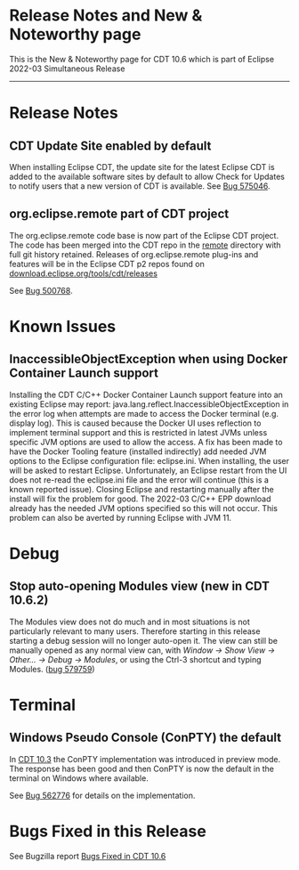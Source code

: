 # Release Notes and New & Noteworthy page

This is the New & Noteworthy page for CDT 10.6 which is part of Eclipse 2022-03 Simultaneous Release

---

# Release Notes

## CDT Update Site enabled by default

When installing Eclipse CDT, the update site for the latest Eclipse CDT is added to the available software sites by default to allow Check for Updates to notify users that a new version of CDT is available. See [Bug 575046](https://bugs.eclipse.org/bugs/show_bug.cgi?id=575046).

## org.eclipse.remote part of CDT project

The org.eclipse.remote code base is now part of the Eclipse CDT project.
The code has been merged into the CDT repo in the [remote](../remote/) directory with full git history retained. Releases of org.eclipse.remote plug-ins and features will be in the Eclipse CDT p2 repos found on [download.eclipse.org/tools/cdt/releases](https://download.eclipse.org/tools/cdt/releases/)

See [Bug 500768](https://bugs.eclipse.org/bugs/show_bug.cgi?id=500768).

# Known Issues

## InaccessibleObjectException when using Docker Container Launch support

Installing the CDT C/C++ Docker Container Launch support feature into an existing Eclipse may report: java.lang.reflect.InaccessibleObjectException in the error log when attempts
are made to access the Docker terminal (e.g. display log).
This is caused because the Docker UI uses reflection to implement terminal support and this is restricted in latest JVMs unless specific JVM options are used to allow the access.
A fix has been made to have the Docker Tooling feature (installed indirectly) add needed JVM options to the Eclipse configuration file: eclipse.ini.
When installing, the user will be asked to restart Eclipse.
Unfortunately, an Eclipse restart from the UI does not re-read the eclipse.ini file and the error will continue (this is a known reported issue).
Closing Eclipse and restarting manually after the install will fix the problem for good.
The 2022-03 C/C++ EPP download already has the needed JVM options specified so this will not occur.
This problem can also be averted by running Eclipse with JVM 11.

# Debug

## Stop auto-opening Modules view (new in CDT 10.6.2)

The Modules view does not do much and in most situations is not particularly relevant to many users. Therefore starting in this release starting a debug session will no longer auto-open it. The view can still be manually opened as any normal view can, with _Window -> Show View -> Other... -> Debug -> Modules_, or using the Ctrl-3 shortcut and typing Modules.
([bug 579759](https://bugs.eclipse.org/bugs/show_bug.cgi?id=579759))

# Terminal

## Windows Pseudo Console (ConPTY) the default

In [CDT 10.3](https://wiki.eclipse.org/CDT/User/NewIn103#Terminal_-_Windows_Pseudo_Console) the ConPTY implementation was introduced in preview mode.
The response has been good and then ConPTY is now the default in the terminal on Windows where available.

See [Bug 562776](https://bugs.eclipse.org/bugs/show_bug.cgi?id=562776) for details on the implementation.

# Bugs Fixed in this Release

See Bugzilla report [Bugs Fixed in CDT 10.6](https://bugs.eclipse.org/bugs/buglist.cgi?bug_status=RESOLVED&bug_status=VERIFIED&bug_status=CLOSED&classification=Tools&product=CDT&query_format=advanced&resolution=FIXED&target_milestone=10.6.0&target_milestone=10.6.1&target_milestone=10.6.2)
